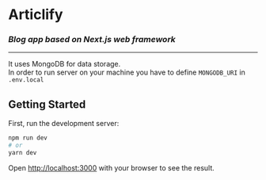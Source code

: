 # Articlify

### _Blog app based on Next.js web framework_

---

It uses MongoDB for data storage.    
In order to run server on your machine you have to define `MONGODB_URI` in `.env.local`

## Getting Started

First, run the development server:

```bash
npm run dev
# or
yarn dev
```

Open [http://localhost:3000](http://localhost:3000) with your browser to see the result.

